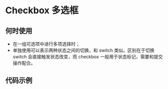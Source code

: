 # Checkbox 多选框

## 何时使用

- 在一组可选项中进行多项选择时；
- 单独使用可以表示两种状态之间的切换，和 switch 类似。区别在于切换 switch 会直接触发状态改变，而 checkbox 一般用于状态标记，需要和提交操作配合。

## 代码示例

<basic-demo></basic-demo>
<disabled-demo></disabled-demo>
<checkbox-group-demo></checkbox-group-demo>
<toggle-demo></toggle-demo>
<value-demo></value-demo>

<script>
import basicDemo from 'components/checkbox/demo/basic.md'
import disabledDemo from 'components/checkbox/demo/disabled.md'
import checkboxGroupDemo from 'components/checkbox/demo/checkbox-group.md'
import toggleDemo from 'components/checkbox/demo/toggle.md'
import valueDemo from 'components/checkbox/demo/value.md'

export default {
  components: {
    basicDemo,
    disabledDemo,
    checkboxGroupDemo,
    toggleDemo,
    valueDemo
  }
}
</script>
